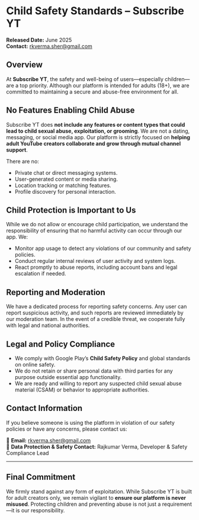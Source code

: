 # Child Safety Standards – Subscribe YT

**Released Date:** June 2025  
**Contact:** [rkverma.sher@gmail.com](mailto:rkverma.sher@gmail.com)

## Overview

At **Subscribe YT**, the safety and well-being of users—especially children—are a top priority. Although our platform is intended for adults (18+), we are committed to maintaining a secure and abuse-free environment for all.

## No Features Enabling Child Abuse

Subscribe YT does **not include any features or content types that could lead to child sexual abuse, exploitation, or grooming**. We are not a dating, messaging, or social media app. Our platform is strictly focused on **helping adult YouTube creators collaborate and grow through mutual channel support**.

There are no:

- Private chat or direct messaging systems.
- User-generated content or media sharing.
- Location tracking or matching features.
- Profile discovery for personal interaction.

## Child Protection is Important to Us

While we do not allow or encourage child participation, we understand the responsibility of ensuring that no harmful activity can occur through our app. We:

- Monitor app usage to detect any violations of our community and safety policies.
- Conduct regular internal reviews of user activity and system logs.
- React promptly to abuse reports, including account bans and legal escalation if needed.

## Reporting and Moderation

We have a dedicated process for reporting safety concerns. Any user can report suspicious activity, and such reports are reviewed immediately by our moderation team. In the event of a credible threat, we cooperate fully with legal and national authorities.

## Legal and Policy Compliance

- We comply with Google Play’s **Child Safety Policy** and global standards on online safety.
- We do not retain or share personal data with third parties for any purpose outside essential app functionality.
- We are ready and willing to report any suspected child sexual abuse material (CSAM) or behavior to appropriate authorities.

## Contact Information

If you believe someone is using the platform in violation of our safety policies or have any concerns, please contact us:

📧 **Email:** [rkverma.sher@gmail.com](mailto:rkverma.sher@gmail.com)  
🔐 **Data Protection & Safety Contact:** Rajkumar Verma, Developer & Safety Compliance Lead

---

## Final Commitment

We firmly stand against any form of exploitation. While Subscribe YT is built for adult creators only, we remain vigilant to **ensure our platform is never misused**. Protecting children and preventing abuse is not just a requirement—it is our responsibility.

